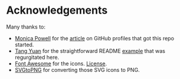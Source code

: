 # Acknowledgements

Many thanks to:

- [Monica Powell](https://aboutmonica.com) for the [article](https://aboutmonica.com/blog/how-to-create-a-github-profile-readme) on GitHub profiles that got this repo started.
- [Tang Yuan](https://github.com/terrytangyuan) for the straightforward README [example](https://github.com/terrytangyuan/terrytangyuan) that was regurgitated here.
- [Font Awesome](https://fontawesome.com) for the icons.  [License](https://fontawesome.com/license).
- [SVGtoPNG](https://www.svgtopng.me/) for converting those SVG icons to PNG.
